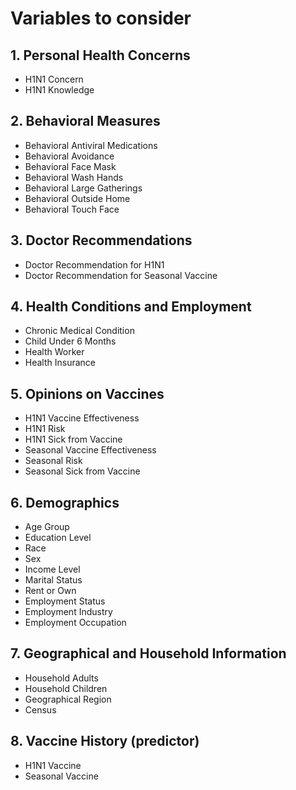 # Variables to consider

## **1. Personal Health Concerns**

- H1N1 Concern
- H1N1 Knowledge

## **2. Behavioral Measures**

- Behavioral Antiviral Medications
- Behavioral Avoidance
- Behavioral Face Mask
- Behavioral Wash Hands
- Behavioral Large Gatherings
- Behavioral Outside Home
- Behavioral Touch Face

## **3. Doctor Recommendations**

- Doctor Recommendation for H1N1
- Doctor Recommendation for Seasonal Vaccine

## **4. Health Conditions and Employment**

- Chronic Medical Condition
- Child Under 6 Months
- Health Worker
- Health Insurance

## **5. Opinions on Vaccines**

- H1N1 Vaccine Effectiveness
- H1N1 Risk
- H1N1 Sick from Vaccine
- Seasonal Vaccine Effectiveness
- Seasonal Risk
- Seasonal Sick from Vaccine

## **6. Demographics**

- Age Group
- Education Level
- Race
- Sex
- Income Level
- Marital Status
- Rent or Own
- Employment Status
- Employment Industry
- Employment Occupation

## **7. Geographical and Household Information**

- Household Adults
- Household Children
- Geographical Region
- Census

## **8. Vaccine History (predictor)**

- H1N1 Vaccine
- Seasonal Vaccine
